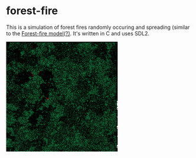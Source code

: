 # forest-fire

This is a simulation of forest fires randomly occuring and spreading (similar to the [Forest-fire model(?)](https://en.wikipedia.org/wiki/Forest-fire_model). It's written in C and uses SDL2.




![a gif of the simulation](ff.gif)
